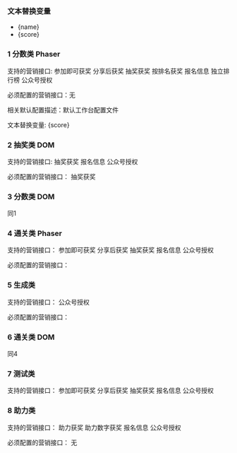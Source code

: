 ### 文本替换变量

- {name}
- {score}

### 1 分数类 Phaser

支持的营销接口:
参加即可获奖
分享后获奖
抽奖获奖
按排名获奖
报名信息
独立排行榜
公众号授权

必须配置的营销接口：无

相关默认配置描述：默认工作台配置文件

文本替换变量: {score}

### 2 抽奖类 DOM

支持的营销接口:
抽奖获奖
报名信息
公众号授权

必须配置的营销接口：
抽奖获奖

### 3 分数类 DOM
同1

### 4 通关类 Phaser

支持的营销接口：
参加即可获奖
分享后获奖
抽奖获奖
报名信息
公众号授权

必须配置的营销接口：

### 5 生成类

支持的营销接口：
公众号授权

必须配置的营销接口：

### 6 通关类 DOM

同4

### 7 测试类
支持的营销接口：
参加即可获奖
分享后获奖
抽奖获奖
报名信息
公众号授权

### 8 助力类

支持的营销接口：
助力获奖
助力数字获奖
报名信息
公众号授权

必须配置的营销接口：
无
